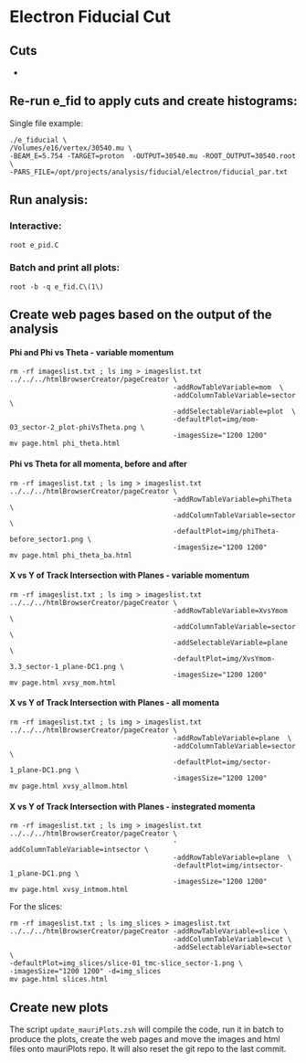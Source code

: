 # Electron Fiducial Cut

## Cuts

-


## Re-run e_fid to apply cuts and create histograms:

Single file example:

```
./e_fiducial \
/Volumes/e16/vertex/30540.mu \
-BEAM_E=5.754 -TARGET=proton  -OUTPUT=30540.mu -ROOT_OUTPUT=30540.root \
-PARS_FILE=/opt/projects/analysis/fiducial/electron/fiducial_par.txt
```


## Run analysis:

### Interactive:

`root e_pid.C`

### Batch and print all plots:

`root -b -q e_fid.C\(1\)`

## Create web pages based on the output of the analysis

#### Phi and Phi vs Theta - variable momentum
``` 
rm -rf imageslist.txt ; ls img > imageslist.txt
../../../htmlBrowserCreator/pageCreator \
                                        -addRowTableVariable=mom  \
                                        -addColumnTableVariable=sector \
                                        -addSelectableVariable=plot  \
                                        -defaultPlot=img/mom-03_sector-2_plot-phiVsTheta.png \
                                        -imagesSize="1200 1200"
mv page.html phi_theta.html
```

#### Phi vs Theta for all momenta, before and after
``` 
rm -rf imageslist.txt ; ls img > imageslist.txt
../../../htmlBrowserCreator/pageCreator \
                                        -addRowTableVariable=phiTheta  \
                                        -addColumnTableVariable=sector \
                                        -defaultPlot=img/phiTheta-before_sector1.png \
                                        -imagesSize="1200 1200"
mv page.html phi_theta_ba.html
```

#### X vs Y of Track Intersection with Planes - variable momentum
``` 
rm -rf imageslist.txt ; ls img > imageslist.txt
../../../htmlBrowserCreator/pageCreator \
                                        -addRowTableVariable=XvsYmom  \
                                        -addColumnTableVariable=sector  \
                                        -addSelectableVariable=plane  \
                                        -defaultPlot=img/XvsYmom-3.3_sector-1_plane-DC1.png \
                                        -imagesSize="1200 1200"
mv page.html xvsy_mom.html
```

#### X vs Y of Track Intersection with Planes - all momenta
``` 
rm -rf imageslist.txt ; ls img > imageslist.txt
../../../htmlBrowserCreator/pageCreator \
                                        -addRowTableVariable=plane  \
                                        -addColumnTableVariable=sector \
                                        -defaultPlot=img/sector-1_plane-DC1.png \
                                        -imagesSize="1200 1200"
mv page.html xvsy_allmom.html
```

#### X vs Y of Track Intersection with Planes - instegrated momenta
``` 
rm -rf imageslist.txt ; ls img > imageslist.txt
../../../htmlBrowserCreator/pageCreator \
                                        -addColumnTableVariable=intsector \
                                        -addRowTableVariable=plane  \
                                        -defaultPlot=img/intsector-1_plane-DC1.png \
                                        -imagesSize="1200 1200"
mv page.html xvsy_intmom.html
```

For the slices:

```
rm -rf imageslist.txt ; ls img_slices > imageslist.txt
../../../htmlBrowserCreator/pageCreator -addRowTableVariable=slice \
                                        -addColumnTableVariable=cut \
                                        -addSelectableVariable=sector \
-defaultPlot=img_slices/slice-01_tmc-slice_sector-1.png \
-imagesSize="1200 1200" -d=img_slices
mv page.html slices.html
```


## Create new plots

The script `update_mauriPlots.zsh` will compile the code, run it in batch
to produce the plots, create the web pages and move the images and html files 
onto mauriPlots repo. It will also reset the git repo to the last commit.

